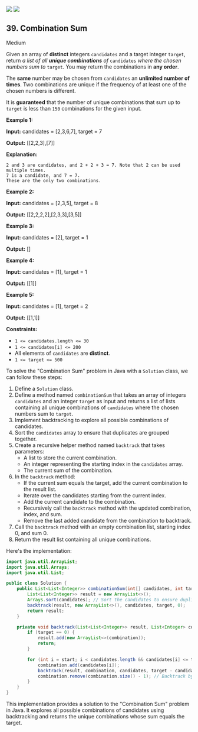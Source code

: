[![](https://img.shields.io/github/stars/javadev/LeetCode-in-Java?label=Stars&style=flat-square)](https://github.com/javadev/LeetCode-in-Java)
[![](https://img.shields.io/github/forks/javadev/LeetCode-in-Java?label=Fork%20me%20on%20GitHub%20&style=flat-square)](https://github.com/javadev/LeetCode-in-Java/fork)

## 39\. Combination Sum

Medium

Given an array of **distinct** integers `candidates` and a target integer `target`, return _a list of all **unique combinations** of_ `candidates` _where the chosen numbers sum to_ `target`_._ You may return the combinations in **any order**.

The **same** number may be chosen from `candidates` an **unlimited number of times**. Two combinations are unique if the frequency of at least one of the chosen numbers is different.

It is **guaranteed** that the number of unique combinations that sum up to `target` is less than `150` combinations for the given input.

**Example 1:**

**Input:** candidates = [2,3,6,7], target = 7

**Output:** [[2,2,3],[7]]

**Explanation:**

    2 and 3 are candidates, and 2 + 2 + 3 = 7. Note that 2 can be used multiple times.
    7 is a candidate, and 7 = 7.
    These are the only two combinations. 

**Example 2:**

**Input:** candidates = [2,3,5], target = 8

**Output:** [[2,2,2,2],[2,3,3],[3,5]] 

**Example 3:**

**Input:** candidates = [2], target = 1

**Output:** [] 

**Example 4:**

**Input:** candidates = [1], target = 1

**Output:** [[1]] 

**Example 5:**

**Input:** candidates = [1], target = 2

**Output:** [[1,1]] 

**Constraints:**

*   `1 <= candidates.length <= 30`
*   `1 <= candidates[i] <= 200`
*   All elements of `candidates` are **distinct**.
*   `1 <= target <= 500`

To solve the "Combination Sum" problem in Java with a `Solution` class, we can follow these steps:

1. Define a `Solution` class.
2. Define a method named `combinationSum` that takes an array of integers `candidates` and an integer `target` as input and returns a list of lists containing all unique combinations of `candidates` where the chosen numbers sum to `target`.
3. Implement backtracking to explore all possible combinations of candidates.
4. Sort the `candidates` array to ensure that duplicates are grouped together.
5. Create a recursive helper method named `backtrack` that takes parameters:
   - A list to store the current combination.
   - An integer representing the starting index in the `candidates` array.
   - The current sum of the combination.
6. In the `backtrack` method:
   - If the current sum equals the target, add the current combination to the result list.
   - Iterate over the candidates starting from the current index.
   - Add the current candidate to the combination.
   - Recursively call the `backtrack` method with the updated combination, index, and sum.
   - Remove the last added candidate from the combination to backtrack.
7. Call the `backtrack` method with an empty combination list, starting index 0, and sum 0.
8. Return the result list containing all unique combinations.

Here's the implementation:

```java
import java.util.ArrayList;
import java.util.Arrays;
import java.util.List;

public class Solution {
    public List<List<Integer>> combinationSum(int[] candidates, int target) {
        List<List<Integer>> result = new ArrayList<>();
        Arrays.sort(candidates); // Sort the candidates to ensure duplicates are grouped together
        backtrack(result, new ArrayList<>(), candidates, target, 0);
        return result;
    }

    private void backtrack(List<List<Integer>> result, List<Integer> combination, int[] candidates, int target, int start) {
        if (target == 0) {
            result.add(new ArrayList<>(combination));
            return;
        }

        for (int i = start; i < candidates.length && candidates[i] <= target; i++) {
            combination.add(candidates[i]);
            backtrack(result, combination, candidates, target - candidates[i], i); // Use the same candidate again
            combination.remove(combination.size() - 1); // Backtrack by removing the last candidate
        }
    }
}
```

This implementation provides a solution to the "Combination Sum" problem in Java. It explores all possible combinations of candidates using backtracking and returns the unique combinations whose sum equals the target.